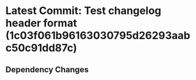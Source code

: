 # Latest Commit: Test changelog header format (1c03f061b96163030795d26293aabc50c91dd87c) 
## Dependency Changes